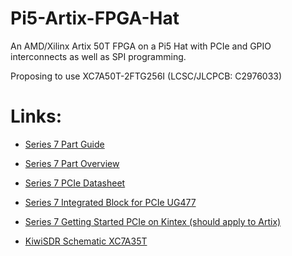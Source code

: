 # Pi5-Artix-FPGA-Hat
An AMD/Xilinx Artix 50T FPGA on a Pi5 Hat with PCIe and GPIO interconnects as well as SPI programming.

Proposing to use XC7A50T-2FTG256I (LCSC/JLCPCB: C2976033)

# Links:

* [Series 7 Part Guide](https://docs.xilinx.com/v/u/en-US/7-series-product-selection-guide)

* [Series 7 Part Overview](https://docs.xilinx.com/v/u/en-US/ds180_7Series_Overview)

* [Series 7 PCIe Datasheet](https://docs.xilinx.com/v/u/en-US/ds821_7series_pcie)

* [Series 7 Integrated Block for PCIe UG477](https://docs.xilinx.com/v/u/en-US/ug477_7Series_IntBlock_PCIe)

* [Series 7 Getting Started PCIe on Kintex (should apply to Artix)](https://numato.com/kb/getting-started-with-pci-express-on-nereid/)

* [KiwiSDR Schematic XC7A35T](http://kiwisdr.com/docs/KiwiSDR/kiwi.schematic.pdf)

